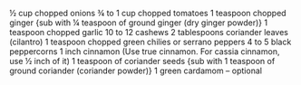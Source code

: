½ cup chopped onions
¾ to 1 cup chopped tomatoes
1 teaspoon chopped ginger {sub with ¼ teaspoon of ground ginger (dry ginger powder)}
1 teaspoon chopped garlic 
10 to 12 cashews
2 tablespoons coriander leaves (cilantro)
1 teaspoon chopped green chilies or serrano peppers
4 to 5 black peppercorns
1 inch cinnamon (Use true cinnamon. For cassia cinnamon, use ½ inch of it)
1 teaspoon of coriander seeds {sub with 1 teaspoon of ground coriander (coriander powder)}
1 green cardamom – optional